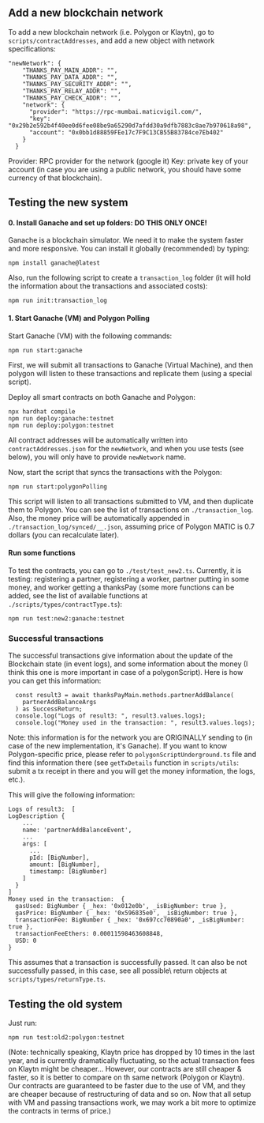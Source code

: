 ## Add a new blockchain network

To add a new blockchain network (i.e. Polygon or Klaytn), go to `scripts/contractAddresses`, and add a new object with network specifications:
```
"newNetwork": {
    "THANKS_PAY_MAIN_ADDR": "",
    "THANKS_PAY_DATA_ADDR": "",
    "THANKS_PAY_SECURITY_ADDR": "",
    "THANKS_PAY_RELAY_ADDR": "",
    "THANKS_PAY_CHECK_ADDR": "",
    "network": {
      "provider": "https://rpc-mumbai.maticvigil.com/",
      "key": "0x29b2e592b4f40ee0d6fee08be9a65290d7afdd30a9dfb7883c8ae7b970618a98",
      "account": "0x0bb1d88859FEe17c7F9C13CB55B83784ce7Eb402"
    }
  }
```
Provider: RPC provider for the network (google it)
Key: private key of your account (in case you are using a public network, you should have some currency of that blockchain).

## Testing the new system

#### 0. Install Ganache and set up folders: DO THIS ONLY ONCE!
Ganache is a blockchain simulator. We need it to make the system faster and more responsive. You can install it globally (recommended) by typing:
```
npm install ganache@latest
```

Also, run the following script to create a `transaction_log` folder (it will hold the information about the transactions and associated costs):
```
npm run init:transaction_log
```

#### 1. Start Ganache (VM) and Polygon Polling
Start Ganache (VM) with the following commands:
```
npm run start:ganache
```
First, we will submit all transactions to Ganache (Virtual Machine), and then polygon will listen to these transactions and replicate them (using a special script).

Deploy all smart contracts on both Ganache and Polygon:
```
npx hardhat compile
npm run deploy:ganache:testnet
npm run deploy:polygon:testnet
```

All contract addresses will be automatically written into `contractAddresses.json` for the `newNetwork`, and when you use tests (see below), you will only have to provide `newNetwork` name. 

Now, start the script that syncs the transactions with the Polygon:
```
npm run start:polygonPolling
```
This script will listen to all transactions submitted to VM, and then duplicate them to Polygon. You can see the list of transactions on `./transaction_log`. Also, the money price will be automatically appended in `./transaction_log/synced/__.json`, assuming price of Polygon MATIC is 0.7 dollars (you can recalculate later).



#### Run some functions
To test the contracts, you can go to `./test/test_new2.ts`.
Currently, it is testing: registering a partner, registering a worker, partner putting in some money, and worker getting a thanksPay (some more functions can be added, see the list of available functions at `./scripts/types/contractType.ts`):
```
npm run test:new2:ganache:testnet
```


### Successful transactions
The successful transactions give information about the update of the Blockchain state (in event logs),
and some information about the money (I think this one is more important in case of a polygonScript).
Here is how you can get this information:
```
  const result3 = await thanksPayMain.methods.partnerAddBalance(
    partnerAddBalanceArgs
  ) as SuccessReturn;
  console.log("Logs of result3: ", result3.values.logs);
  console.log("Money used in the transaction: ", result3.values.logs);
```
Note: this information is for the network you are ORIGINALLY sending to (in case of the new implementation, it's Ganache). If you want to know Polygon-specific price, please refer to `polygonScriptUnderground.ts` file and find this information there (see `getTxDetails` function in `scripts/utils`: submit a tx receipt in there and you will get the money information, the logs, etc.).

This will give the following information:
```
Logs of result3:  [
LogDescription {
    ...
    name: 'partnerAddBalanceEvent',
    ...        
    args: [
      ...
      pId: [BigNumber],
      amount: [BigNumber],
      timestamp: [BigNumber]
    ]
  }
]
Money used in the transaction:  {
  gasUsed: BigNumber { _hex: '0x012e0b', _isBigNumber: true },
  gasPrice: BigNumber { _hex: '0x596835e0', _isBigNumber: true },
  transactionFee: BigNumber { _hex: '0x697cc70890a0', _isBigNumber: true },
  transactionFeeEthers: 0.00011598463608848,
  USD: 0
}
```
This assumes that a transaction is successfully passed. It can also be not successfully passed, in this case, see all possible\ return objects at `scripts/types/returnType.ts`.


## Testing the old system

Just run:
```
npm run test:old2:polygon:testnet
```

(Note: technically speaking, Klaytn price has dropped by 10 times in the last year, and is currently dramatically fluctuating, so the actual transaction fees on Klaytn might be cheaper...
However, our contracts are still cheaper & faster, so it is better to compare on th same network (Polygon or Klaytn). Our contracts are guaranteed to be faster due to the use of VM, and they are cheaper because of restructuring of data and so on. Now that all setup with VM and passing transactions work, we may work a bit more to optimize the contracts in terms of price.) 